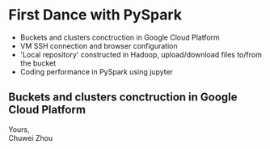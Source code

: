 # First Dance with PySpark                   
- Buckets and clusters conctruction in Google Cloud Platform                       
- VM SSH connection and browser configuration                    
- 'Local repository' constructed in Hadoop, upload/download files to/from the bucket                   
- Coding performance in PySpark using jupyter                                        
                              
## Buckets and clusters conctruction in Google Cloud Platform                         





Yours,                  
Chuwei Zhou                  
